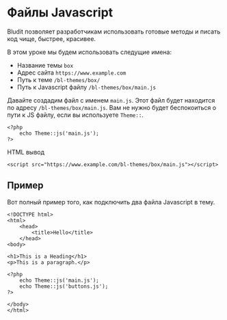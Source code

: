 # Файлы Javascript
<!-- position: 4 -->

Bludit позволяет разработчикам использовать готовые методы и писать код чище, быстрее, красивее.

В этом уроке мы будем использовать следущие имена:
- Название темы `box`
- Адрес сайта `https://www.example.com`
- Путь к теме `/bl-themes/box/`
- Путь к Javascript файлу `/bl-themes/box/main.js`

Давайте создадим файл с именем `main.js`. Этот файл будет находится по адресу `/bl-themes/box/main.js`. Вам не нужно будет беспокоиться о пути к JS файлу, если вы используете `Theme::`.
```
<?php
	echo Theme::js('main.js');
?>
```

HTML вывод
```
<script src="https://www.example.com/bl-themes/box/main.js"></script>
```

<h2 id="example">Пример</h2>

Вот полный пример того, как подключить два файла Javascript в тему.

```
<!DOCTYPE html>
<html>
	<head>
		<title>Hello</title>
	</head>
<body>

<h1>This is a Heading</h1>
<p>This is a paragraph.</p>

<?php
	echo Theme::js('main.js');
	echo Theme::js('buttons.js');
?>

</body>
</html>
```